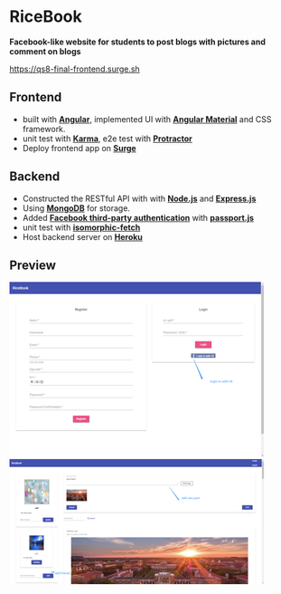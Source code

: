 # RiceBook
**Facebook-like website for students to post blogs with
pictures and comment on blogs**

https://qs8-final-frontend.surge.sh

## Frontend
- built with **[Angular](https://angular.io/)**, implemented UI with  **[Angular Material](https://material.angular.io/)**  and
CSS framework.
- unit test with **[Karma](https://karma-runner.github.io)**, e2e test with **[Protractor](http://www.protractortest.org/)** 
- Deploy frontend app on **[Surge](https://surge.sh/)**

## Backend
- Constructed the RESTful API with with **[Node.js](https://nodejs.org/en/)** and **[Express.js](https://github.com/expressjs/express)**
- Using **[MongoDB](https://www.mongodb.com/)** for storage.
- Added **[Facebook third-party authentication](https://developers.facebook.com/)** with **[passport.js](http://www.passportjs.org/)** 
- unit test with **[isomorphic-fetch](https://www.npmjs.com/package/isomorphic-fetch)**
- Host backend server on **[Heroku](https://heroku.com/)**

## Preview
<div>
<img src="screenshots/1.png">
<img src="screenshots/2.png">
</div>

